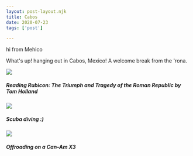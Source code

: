 ```yaml
---
layout: post-layout.njk
title: Cabos
date: 2020-07-23
tags: ['post']

---
```

<!-- Excerpt Start -->
hi from Mehico
<!-- Excerpt End -->

What's up! hanging out in Cabos, Mexico! A welcome break from the 'rona.

![](https://i.postimg.cc/TwXyghTY/books.jpg)
##### Reading Rubicon: The Triumph and Tragedy of the Roman Republic by Tom Holland

![](https://i.postimg.cc/s2zyJWG8/IMG-8651.jpg)
##### Scuba diving :)

![](https://i.postimg.cc/hG0nZG9G/IMG-9793.jpg)
##### Offroading on a Can-Am X3
